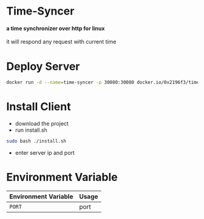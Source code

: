# Time-Syncer

#### a time synchronizer over http for linux

it will respond any request with current time
# Deploy Server
```bash
docker run -d --name=time-syncer -p 30080:30080 docker.io/0x2196f3/time-syncer
```

# Install Client
- download the project
- run install.sh
```bash
sudo bash ./install.sh
```
- enter server ip and port

# Environment Variable
| Environment Variable | Usage |
| --- | --- |
| `PORT` | port |
